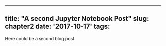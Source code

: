 

---
title: "A second Jupyter Notebook Post"
slug: chapter2
date: '2017-10-17'
tags: 
---

Here could be a second blog post.